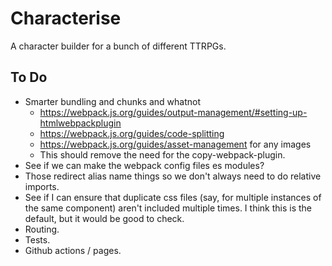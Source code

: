 # Characterise

A character builder for a bunch of different TTRPGs.

## To Do

- Smarter bundling and chunks and whatnot
  - https://webpack.js.org/guides/output-management/#setting-up-htmlwebpackplugin
  - https://webpack.js.org/guides/code-splitting
  - https://webpack.js.org/guides/asset-management for any images
  - This should remove the need for the copy-webpack-plugin.
- See if we can make the webpack config files es modules?
- Those redirect alias name things so we don't always need to do relative imports.
- See if I can ensure that duplicate css files (say, for multiple instances of the same component) aren't included multiple times. I think this is the default, but it would be good to check.
- Routing.
- Tests.
- Github actions / pages.